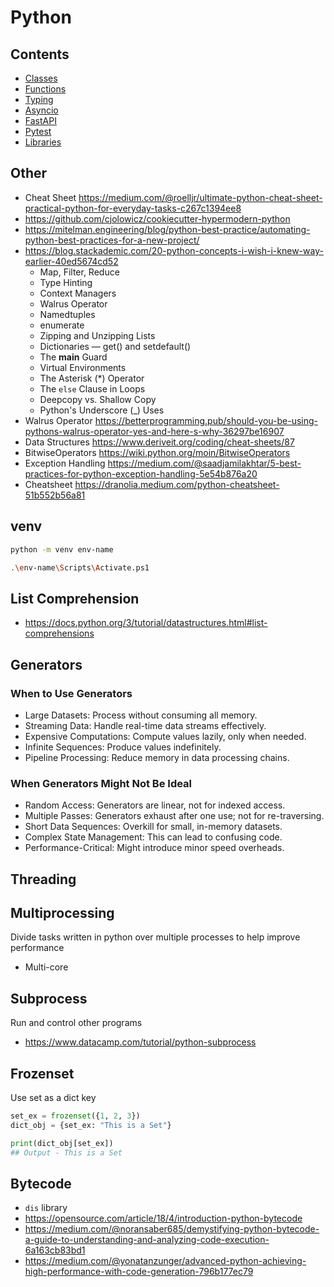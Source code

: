 # Python

## Contents

- [Classes](Classes.md)
- [Functions](Functions.md)
- [Typing](Typing.md)
- [Asyncio](Asyncio.md)
- [FastAPI](FastAPI.md)
- [Pytest](Pytest.md)
- [Libraries](Libraries.md)

## Other

- Cheat Sheet <https://medium.com/@roelljr/ultimate-python-cheat-sheet-practical-python-for-everyday-tasks-c267c1394ee8>
- <https://github.com/cjolowicz/cookiecutter-hypermodern-python>
- <https://mitelman.engineering/blog/python-best-practice/automating-python-best-practices-for-a-new-project/>
- <https://blog.stackademic.com/20-python-concepts-i-wish-i-knew-way-earlier-40ed5674cd52>
  - Map, Filter, Reduce
  - Type Hinting
  - Context Managers
  - Walrus Operator
  - Namedtuples
  - enumerate
  - Zipping and Unzipping Lists
  - Dictionaries — get() and setdefault()
  - The **main** Guard
  - Virtual Environments
  - The Asterisk (\*) Operator
  - The `else` Clause in Loops
  - Deepcopy vs. Shallow Copy
  - Python's Underscore (\_) Uses
- Walrus Operator <https://betterprogramming.pub/should-you-be-using-pythons-walrus-operator-yes-and-here-s-why-36297be16907>
- Data Structures <https://www.deriveit.org/coding/cheat-sheets/87>
- BitwiseOperators <https://wiki.python.org/moin/BitwiseOperators>
- Exception Handling <https://medium.com/@saadjamilakhtar/5-best-practices-for-python-exception-handling-5e54b876a20>
- Cheatsheet <https://dranolia.medium.com/python-cheatsheet-51b552b56a81>

## venv

```bash
python -m venv env-name

.\env-name\Scripts\Activate.ps1
```

## List Comprehension

- <https://docs.python.org/3/tutorial/datastructures.html#list-comprehensions>

## Generators

### When to Use Generators

- Large Datasets: Process without consuming all memory.
- Streaming Data: Handle real-time data streams effectively.
- Expensive Computations: Compute values lazily, only when needed.
- Infinite Sequences: Produce values indefinitely.
- Pipeline Processing: Reduce memory in data processing chains.

### When Generators Might Not Be Ideal

- Random Access: Generators are linear, not for indexed access.
- Multiple Passes: Generators exhaust after one use; not for re-traversing.
- Short Data Sequences: Overkill for small, in-memory datasets.
- Complex State Management: This can lead to confusing code.
- Performance-Critical: Might introduce minor speed overheads.

## Threading

## Multiprocessing

Divide tasks written in python over multiple processes to help improve performance

- Multi-core

## Subprocess

Run and control other programs

- <https://www.datacamp.com/tutorial/python-subprocess>

## Frozenset

Use set as a dict key

```python
set_ex = frozenset({1, 2, 3})
dict_obj = {set_ex: "This is a Set"}

print(dict_obj[set_ex])
## Output - This is a Set
```

## Bytecode

- `dis` library
- <https://opensource.com/article/18/4/introduction-python-bytecode>
- <https://medium.com/@noransaber685/demystifying-python-bytecode-a-guide-to-understanding-and-analyzing-code-execution-6a163cb83bd1>
- <https://medium.com/@yonatanzunger/advanced-python-achieving-high-performance-with-code-generation-796b177ec79>
